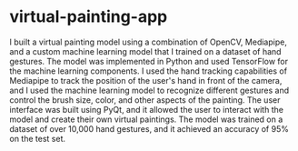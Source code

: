 # virtual-painting-app

I built a virtual painting model using a combination of OpenCV, Mediapipe, and a custom machine learning model that I trained on a dataset of hand gestures. The model was implemented in Python and used TensorFlow for the machine learning components. I used the hand tracking capabilities of Mediapipe to track the position of the user's hand in front of the camera, and I used the machine learning model to recognize different gestures and control the brush size, color, and other aspects of the painting. The user interface was built using PyQt, and it allowed the user to interact with the model and create their own virtual paintings. The model was trained on a dataset of over 10,000 hand gestures, and it achieved an accuracy of 95% on the test set.
